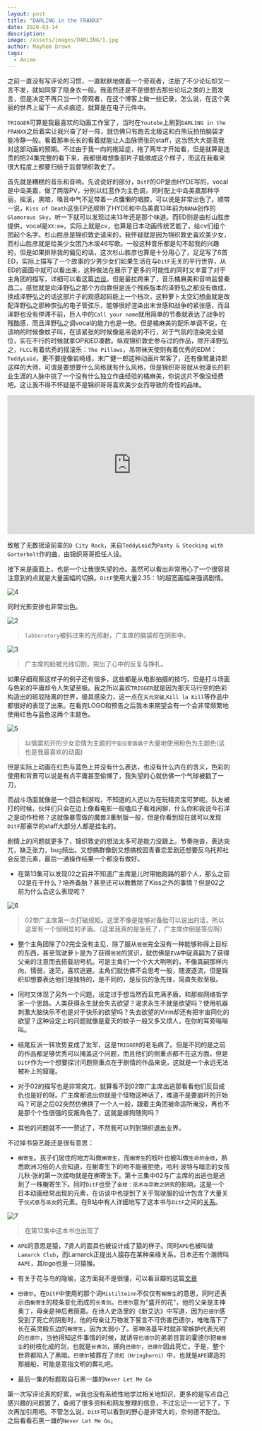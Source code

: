 ```yaml
---
layout: post
title: "DARLING in the FRANXX"
date: 2020-03-14
description: 
image: /assets/images/DARLING/1.jpg
author: Mayhem Drown
tags: 
  - Anime
---
```


之前一直没有写评论的习惯，一直默默地做着一个旁观者，注册了不少论坛却又一言不发，就如同穿了隐身衣一般。我虽然还是不是很想去那些论坛之类的上面发言，但是决定不再只当一个旁观者，在这个博客上做一些记录，怎么说，在这个美丽的世界上留下一点点痕迹，就算是在电子元件中。

<!--break-->

`TRIGGER`可算是我最喜欢的动画工作室了，当时在`Youtube`上刷到`DARLING in the FRANXX`之后着实让我兴奋了好一阵，就仿佛只有跑去北极这和白熊玩拍拍脑袋才能冷静一般。看着那串长长的看着就能让人血脉偾张的staff，这当然大大提高我对这部动画的预期。不过由于我一向的拖延症，拖了两年才开始看，但是就算是连贯的把24集完整的看下来，我都很难想象部片子能做成这个样子，而这在我看来很大程度上都要归结于监督锦织敦史了。

首先就是糟糕的音乐和音响。先说说好的部分，`DitF`的OP是由HYDE写的，vocal是中岛美嘉，做了两版PV，分别以红蓝作为主色调，同时配上中岛美嘉那种华丽，摇滚，黑暗，嗓音中气不足带着一点慵懒的唱腔，可以说是非常出色了。顺带一说，`Kiss of Death`这张EP还顺带了HYDE和中岛美嘉13年前为`NANA`创作的`Glamorous Sky`，听一下就可以发现过来13年还是那个味道。而ED则是由杉山胜彦提供，vocal是`XX:me`，实际上就是cv，也算是日本动画传统艺能了，给cv们组个团起个名字。杉山胜彦是锦织敦史请来的，我怀疑就是因为锦织敦史喜欢美少女，而杉山胜彦就是给美少女团乃木坂46写歌。一般这种音乐都是勾不起我的兴趣的，但是如果排除我的偏见的话，这次杉山胜彦也算是十分用心了，足足写了6首ED，实际上描写了一个故事的少男少女们如果生活在与`DitF`无关的平行世界，从ED的画面中就可以看出来，这种做法在展示了更多的可能性的同时又丰富了对于主角团的描写，详细可以看这篇[访谈](http://www.anitama.cn/article/ceed074dbb4c977f)。但是最拉跨来了，音乐橘麻美和音响监督秦昌二。感觉就是向泽野弘之那个方向靠但是连个残疾版本的泽野弘之都没有做成，换成泽野弘之的话这部片子的观感起码能上一个档次，这种萝卜太空幻想曲就是改配泽野弘之那种恢弘的电子管弦乐，能够很好渲染出末世感和战争的紧张感，而且泽野也没有停滞不前，巨人中的`Call your name`就用简单的节奏就表达了战争的残酷感，而且泽野弘之调vocal的能力也是一绝。但是橘麻美的配乐单调不说，在该响的时候像蚊子叫，在该紧张的时候像是吊诡的不行，对于气氛的渲染完全错位，实在不行的时候就拿OP和ED凑数。纵观锦织敦史参与过的作品，除开泽野弘之，`FLCL`有着优秀的摇滚乐：`The Pillows`，吊带袜天使则有着优秀的EDM：`TeddyLoid`，更不要提像岩崎琢，末广健一郎这种动画片常客了，还有像鹭巢诗郎这样的大师，可谓是要想要什么风格就有什么风格，但是锦织哥哥就从他漫长的职业生涯的人脉中挑了一个没有什么独立作曲经验的橘麻美，你说这片不像没经费吧。这让我不得不怀疑是不是锦织哥哥喜欢美少女而导致的奇怪的品味。

<iframe width="560" height="315" src="https://www.youtube.com/embed/5KN0_-HgWNo" frameborder="0" allow="accelerometer; autoplay; encrypted-media; gyroscope; picture-in-picture" allowfullscreen></iframe>

致敬了无数摇滚前辈的`D City Rock`，来自`TeddyLoid`为`Panty & Stocking with Garterbelt`作的曲，由锦织哥哥担任人设。

接下来是画面上，也是一个让我很失望的点。虽然可以看出非常用心了一个很容易注意到的点就是大量画幅的切换。`DitF`使用大量2.35：1的超宽画幅来强调剧情。

![4](/assets/images/DARLING/4.jpg#full)

同时光影安排也非常出色。

![2](/assets/images/DARLING/2.png)

> `labboratory`被斜过来的光照射，广主席的脑袋却在阴影中。

![3](/assets/images/DARLING/3.png)

> 广主席的脸被光线切割，突出了心中的反复与挣扎。

如果仔细观察这样子的例子还有很多，这些都是从电影拍摄的技巧，但是打斗场面与色彩的平庸却令人失望至极。我之所以喜欢`TRIGGER`就是因为那天马行空的色彩构造出的斑驳陆离的世界，极具感染力，这一点在`天元突破`,`Kill la Kill`等作品中都很好的表现了出来。在看完LOGO和预告之后我本来期望会有一个会非常频繁地使用红色与蓝色这两个主题色。

![5](/assets/images/DARLING/5.png)

> 以情窦初开的少女恋情为主题的`宇宙巡警露露子`大量地使用粉色为主题色(这也是我最喜欢的动画)

但是实际上动画在红色与蓝色上并没有什么表达，也没有什么内在的含义，色彩的使用和背景可以说是有点平庸甚至偷懒了，我失望的心就仿佛一个气球被戳了一刀，

而战斗场面就像是一个回合制游戏，不知道的人还以为在玩精灵宝可梦呢。队友被打的时候，伙伴们只会在边上像看电影一般嗑瓜子看戏闲聊，什么你和我说今石洋之是动作检修？这就像暴雪做的魔兽3重制版一般，但是你看到现在就可以发现`DitF`那豪华的staff大部分人都是挂名的。

剧情上的问题就更多了，锦织敦史的想法太多可是能力没跟上。节奏拖沓，表达突兀，缺乏张力，bug频出。又想搞群像剧又想搞校园青春恋爱剧还想要反乌托邦社会反思元素，最后一通操作结果一个都没有做好。

- 在第13集可以发现02之前并不知道广主席是儿时带她跑路的那个人，那么之前02是在干什么？培养备胎？甚至还可以教教除了Kiss之外的事情？但是02之前为什么会这么表现呢？

![6](/assets/images/DARLING/6.png)
> 02带广主席第一次打破规矩。这里不像是能够对备胎可以说出的话，所以这里有一个很明显的矛盾。（这里我真的是急死了，广主席你倒是答应啊）

- 整个主角团除了02完全没有主见，除了服从`爸爸`完全没有一种能够称得上目标的东西，甚至驾驶萝卜是为了获得`爸爸`的赏识，就仿佛是`EVA`中碇真嗣为了获得父亲的注意而去搭载初号机。可是主角们一个个大大咧咧的，不像真嗣那样内向，懦弱，迷茫，喜欢逃避。主角们就仿佛不会思考一般，随波逐流，但是锦织却想要表达他们是独特的，是不同的，是反抗的急先锋，简直失败至极。

- 同时又体现了另外一个问题，设定过于想当然而且充满矛盾，和那些网络哲学家一个思路。人类获得永生就会失去欲望？渴求永生不就是欲望吗？使用机器刺激大脑快乐不也是对于快乐的欲望吗？失去欲望的Virm却还有把宇宙同化的欲望？这种设定上的问题就像是夏天的蚊子一般又多又烦人，在你的耳旁嗡嗡叫。

- 结尾反派一转攻势变成了友军，这是`TRIGGER`的老毛病了。但是不同的是之前的作品都足够优秀可以掩盖这个问题，而且他们的侧重点都不在这方面。但是`DitF`作为一个想要探讨问题侧重点在于剧情的作品来说，这就是一个永远无法被补上的窟窿。

- 对于02的描写也是非常突兀，就算看不到02带广主席出逃那看看他们反目成仇也是好的呀。广主席都说出你就是个怪物这种话了，难道不是要崩坏的开始吗？可是之后02突然仿佛换了一个人一般，跟着主角团被命运所淹没，再也不是那个个性很强的反叛角色了，这就是嫁狗随狗吗？

- 其他的问题就不一一赘述了，不然我可以列到锦织退出业界。

不过掉书袋艺能还是很有意思：
- `槲寄生`。孩子们居住的地方叫做`槲寄生`，而`榭寄生`的枝叶也被叫做`生命的金枝`，熟悉欧洲习俗的人会知道，在榭寄生下的吻不能被拒绝，哈利·波特与暗恋的女孩儿秋·张的第一次接吻就是在槲寄生下。第十三集中02与广主席的出逃也是逃到了一株榭寄生下。同时`DitF`也受了`金枝：巫术与宗教之研究`的影响，这是一个日本动画经常出现的元素，在访谈中也提到了关于驾驶服的设计包含了大量关于`仪式感`与`巫女`的元素。在B站中有人详细地写了这本书与`DitF`之间的[关系](https://www.bilibili.com/read/cv1637514/)。

![7](/assets/images/DARLING/7.png)
> 在第12集中这本书也出现了

- `APE`的意思是猿，7贤人的面具也被设计成了猿的样子。同时`APE`也被叫做`Lamarck Club`，而Lamarck正提出人猿存在某种亲缘关系。日本还有个潮牌叫`AAPE`，其logo也是一只猿猴。

- 有关于花与鸟的隐喻，这方面我不是很懂，可以看豆瓣的这篇[文章](https://movie.douban.com/review/9225938/)

- `巴德尔`。在`DitF`中使用的那个词`Mistilteinn`不仅仅有`榭寄生`的意思，同时还表示由`榭寄生`的枝条变化而成的`长青剑`。`巴德尔`意为"盛开的花"，他的父亲是主神奥丁，母亲是神后弗丽嘉。在诗人史洛里的《新艾达》中写道，因为`巴德尔`感受到了死亡的阴影时，他的母亲让万物发下誓言不可伤害巴德尔，唯唯落下了长在英灵殿东边的`榭寄生`，因为太弱小了。邪神洛基平时就非常嫉妒代表光明的`巴德尔`，当他得知这件事情的时候，就诱导`巴德尔`的弟弟目盲的霍德尔把`榭寄生`的树枝化成的剑，也就是`长青剑`，掷向`巴德尔`，`巴德尔`因此死亡。于是，整个世界都陷入了黑暗。`巴德尔`被葬在了`灵舡（Hringhorni）`中，也就是`APE`建造的那艘船，可能是意指文明的葬礼吧。

- 最后一集的标题取自石黑一雄的`Never Let Me Go`

第一次写评论真的好累，w我也没有系统性地学过相关地知识，更多的是写点自己感兴趣的问题罢了，查阅了很多资料和网友整理的信息，不过忘记一一记下了，下次再加引用吧。不管怎么说，`DitF`可以看到的野心是非常大的，奈何德不配位。之后看看石黑一雄的`Never Let Me Go`。
